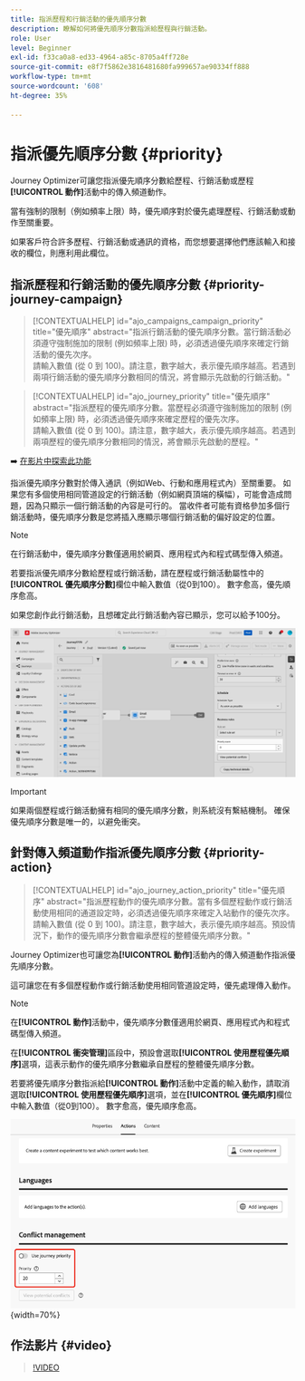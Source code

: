 ```yaml
---
title: 指派歷程和行銷活動的優先順序分數
description: 瞭解如何將優先順序分數指派給歷程與行銷活動。
role: User
level: Beginner
exl-id: f33ca0a8-ed33-4964-a85c-8705a4ff728e
source-git-commit: e8f7f5862e3816481680fa999657ae90334ff888
workflow-type: tm+mt
source-wordcount: '608'
ht-degree: 35%

---
```


# 指派優先順序分數 {#priority}

Journey Optimizer可讓您指派優先順序分數給歷程、行銷活動或歷程&#x200B;**[!UICONTROL 動作]**&#x200B;活動中的傳入頻道動作。

當有強制的限制（例如頻率上限）時，優先順序對於優先處理歷程、行銷活動或動作至關重要。

如果客戶符合許多歷程、行銷活動或通訊的資格，而您想要選擇他們應該輸入和接收的欄位，則應利用此欄位。

## 指派歷程和行銷活動的優先順序分數 {#priority-journey-campaign}

>[!CONTEXTUALHELP]
>id="ajo_campaigns_campaign_priority"
>title="優先順序"
>abstract="指派行銷活動的優先順序分數。當行銷活動必須遵守強制施加的限制 (例如頻率上限) 時，必須透過優先順序來確定行銷活動的優先次序。</br>請輸入數值 (從 0 到 100)。請注意，數字越大，表示優先順序越高。若遇到兩項行銷活動的優先順序分數相同的情況，將會顯示先啟動的行銷活動。"

>[!CONTEXTUALHELP]
>id="ajo_journey_priority"
>title="優先順序"
>abstract="指派歷程的優先順序分數。當歷程必須遵守強制施加的限制 (例如頻率上限) 時，必須透過優先順序來確定歷程的優先次序。</br>請輸入數值 (從 0 到 100)。請注意，數字越大，表示優先順序越高。若遇到兩項歷程的優先順序分數相同的情況，將會顯示先啟動的歷程。"

➡️ [在影片中探索此功能](#video)

指派優先順序分數對於傳入通訊（例如Web、行動和應用程式內）至關重要。 如果您有多個使用相同管道設定的行銷活動（例如網頁頂端的橫幅），可能會造成問題，因為只顯示一個行銷活動的內容是可行的。 當收件者可能有資格參加多個行銷活動時，優先順序分數是您將插入應顯示哪個行銷活動的偏好設定的位置。

>[!NOTE]
>
>在行銷活動中，優先順序分數僅適用於網頁、應用程式內和程式碼型傳入頻道。

若要指派優先順序分數給歷程或行銷活動，請在歷程或行銷活動屬性中的&#x200B;**[!UICONTROL 優先順序分數]**&#x200B;欄位中輸入數值（從0到100）。 數字愈高，優先順序愈高。

如果您創作此行銷活動，且想確定此行銷活動內容已顯示，您可以給予100分。

![](assets/priority-score.png)

>[!IMPORTANT]
>
>如果兩個歷程或行銷活動擁有相同的優先順序分數，則系統沒有繫結機制。 確保優先順序分數是唯一的，以避免衝突。

## 針對傳入頻道動作指派優先順序分數 {#priority-action}

>[!CONTEXTUALHELP]
>id="ajo_journey_action_priority"
>title="優先順序"
>abstract="指派歷程動作的優先順序分數。當有多個歷程動作或行銷活動使用相同的通道設定時，必須透過優先順序來確定入站動作的優先次序。</br>請輸入數值 (從 0 到 100)。請注意，數字越大，表示優先順序越高。預設情況下，動作的優先順序分數會繼承歷程的整體優先順序分數。"

Journey Optimizer也可讓您為&#x200B;**[!UICONTROL 動作]**&#x200B;活動內的傳入頻道動作指派優先順序分數。

這可讓您在有多個歷程動作或行銷活動使用相同管道設定時，優先處理傳入動作。

>[!NOTE]
>
>在&#x200B;**[!UICONTROL 動作]**&#x200B;活動中，優先順序分數僅適用於網頁、應用程式內和程式碼型傳入頻道。

在&#x200B;**[!UICONTROL 衝突管理]**&#x200B;區段中，預設會選取&#x200B;**[!UICONTROL 使用歷程優先順序]**&#x200B;選項，這表示動作的優先順序分數繼承自歷程的整體優先順序分數。

若要將優先順序分數指派給&#x200B;**[!UICONTROL 動作]**&#x200B;活動中定義的輸入動作，請取消選取&#x200B;**[!UICONTROL 使用歷程優先順序]**&#x200B;選項，並在&#x200B;**[!UICONTROL 優先順序]**&#x200B;欄位中輸入數值（從0到100）。 數字愈高，優先順序愈高。

![](assets/action-journey-priority-score.png){width=70%}

## 作法影片 {#video}

>[!VIDEO](https://video.tv.adobe.com/v/3445012?quality=12&captions=chi_hant)
